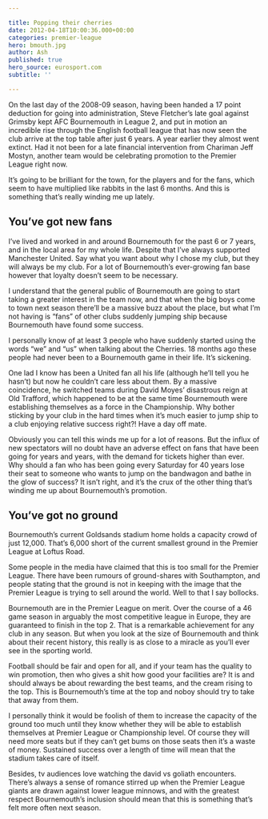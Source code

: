 ```yaml
---

title: Popping their cherries
date: 2012-04-18T10:00:36.000+00:00
categories: premier-league
hero: bmouth.jpg
author: Ash
published: true
hero_source: eurosport.com
subtitle: ''

---
```

On the last day of the 2008-09 season, having been handed a 17 point deduction for going into administration, Steve Fletcher’s late goal against Grimsby kept AFC Bournemouth in League 2, and put in motion an incredible rise through the English football league that has now seen the club arrive at the top table after just 6 years. A year earlier they almost went extinct. Had it not been for a late financial intervention from Chariman Jeff Mostyn, another team would be celebrating promotion to the Premier League right now.

It’s going to be brilliant for the town, for the players and for the fans, which seem to have multiplied like rabbits in the last 6 months. And this is something that’s really winding me up lately.

## You’ve got new fans

I’ve lived and worked in and around Bournemouth for the past 6 or 7 years, and in the local area for my whole life. Despite that I’ve always supported Manchester United. Say what you want about why I chose my club, but they will always be my club. For a lot of Bournemouth’s ever-growing fan base however that loyalty doesn’t seem to be necessary.

I understand that the general public of Bournemouth are going to start taking a greater interest in the team now, and that when the big boys come to town next season there’ll be a massive buzz about the place, but what I’m not having is “fans” of other clubs suddenly jumping ship because Bournemouth have found some success.

I personally know of at least 3 people who have suddenly started using the words “we” and “us” when talking about the Cherries. 18 months ago these people had never been to a Bournemouth game in their life. It’s sickening.

One lad I know has been a United fan all his life (although he’ll tell you he hasn’t) but now he couldn’t care less about them. By a massive coincidence, he switched teams during David Moyes’ disastrous reign at Old Trafford, which happened to be at the same time Bournemouth were establishing themselves as a force in the Championship. Why bother sticking by your club in the hard times when it’s much easier to jump ship to a club enjoying relative success right?! Have a day off mate.

Obviously you can tell this winds me up for a lot of reasons. But the influx of new spectators will no doubt have an adverse effect on fans that have been going for years and years, with the demand for tickets higher than ever. Why should a fan who has been going every Saturday for 40 years lose their seat to someone who wants to jump on the bandwagon and bathe in the glow of success? It isn’t right, and it’s the crux of the other thing that’s winding me up about Bournemouth’s promotion.

## You’ve got no ground

Bournemouth’s current Goldsands stadium home holds a capacity crowd of just 12,000. That’s 6,000 short of the current smallest ground in the Premier League at Loftus Road.

Some people in the media have claimed that this is too small for the Premier League. There have been rumours of ground-shares with Southampton, and people stating that the ground is not in keeping with the image that the Premier League is trying to sell around the world. Well to that I say bollocks.

Bournemouth are in the Premier League on merit. Over the course of a 46 game season in arguably the most competitive league in Europe, they are guaranteed to finish in the top 2. That is a remarkable achievement for any club in any season. But when you look at the size of Bournemouth and think about their recent history, this really is as close to a miracle as you’ll ever see in the sporting world.

Football should be fair and open for all, and if your team has the quality to win promotion, then who gives a shit how good your facilities are? It is and should always be about rewarding the best teams, and the cream rising to the top. This is Bournemouth’s time at the top and noboy should try to take that away from them.

I personally think it would be foolish of them to increase the capacity of the ground too much until they know whether they will be able to establish themselves at Premier League or Championship level. Of course they will need more seats but if they can’t get bums on those seats then it’s a waste of money. Sustained success over a length of time will mean that the stadium takes care of itself.

Besides, tv audiences love watching the david vs goliath encounters. There’s always a sense of romance stirred up when the Premier League giants are drawn against lower league minnows, and with the greatest respect Bournemouth’s inclusion should mean that this is something that’s felt more often next season.